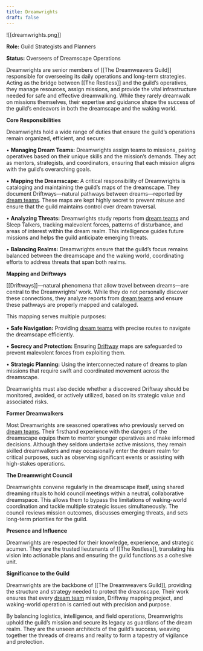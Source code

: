 ```yaml
---
title: Dreamwrights
draft: false
---
```


![[dreamwrights.png]]

**Role:** Guild Strategists and Planners

**Status:** Overseers of Dreamscape Operations

Dreamwrights are senior members of [[The Dreamweavers Guild]] responsible for overseeing its daily operations and long-term strategies. Acting as the bridge between [[The Restless]] and the guild’s operatives, they manage resources, assign missions, and provide the vital infrastructure needed for safe and effective dreamwalking. While they rarely dreamwalk on missions themselves, their expertise and guidance shape the success of the guild’s endeavors in both the dreamscape and the waking world.

**Core Responsibilities**

Dreamwrights hold a wide range of duties that ensure the guild’s operations remain organized, efficient, and secure:

• **Managing Dream Teams:** Dreamwrights assign teams to missions, pairing operatives based on their unique skills and the mission’s demands. They act as mentors, strategists, and coordinators, ensuring that each mission aligns with the guild’s overarching goals.

• **Mapping the Dreamscape:** A critical responsibility of Dreamwrights is cataloging and maintaining the guild’s maps of the dreamscape. They document Driftways—natural pathways between dreams—reported by [dream teams](Dream%20Teams.md). These maps are kept highly secret to prevent misuse and ensure that the guild maintains control over dream traversal.

• **Analyzing Threats:** Dreamwrights study reports from [dream teams](Dream%20Teams.md) and Sleep Talkers, tracking malevolent forces, patterns of disturbance, and areas of interest within the dream realm. This intelligence guides future missions and helps the guild anticipate emerging threats.

• **Balancing Realms:** Dreamwrights ensure that the guild’s focus remains balanced between the dreamscape and the waking world, coordinating efforts to address threats that span both realms. 

**Mapping and Driftways**

[[Driftways]]—natural phenomena that allow travel between dreams—are central to the Dreamwrights’ work. While they do not personally discover these connections, they analyze reports from [dream teams](Dream%20Teams.md) and ensure these pathways are properly mapped and cataloged.

This mapping serves multiple purposes:

• **Safe Navigation:** Providing [dream teams](Dream%20Teams.md) with precise routes to navigate the dreamscape efficiently.

• **Secrecy and Protection:** Ensuring [Driftway](Driftways.md) maps are safeguarded to prevent malevolent forces from exploiting them.

• **Strategic Planning:** Using the interconnected nature of dreams to plan missions that require swift and coordinated movement across the dreamscape.

Dreamwrights must also decide whether a discovered Driftway should be monitored, avoided, or actively utilized, based on its strategic value and associated risks.

**Former Dreamwalkers**

Most Dreamwrights are seasoned operatives who previously served on [dream teams](Dream%20Teams.md). Their firsthand experience with the dangers of the dreamscape equips them to mentor younger operatives and make informed decisions. Although they seldom undertake active missions, they remain skilled dreamwalkers and may occasionally enter the dream realm for critical purposes, such as observing significant events or assisting with high-stakes operations.

**The Dreamwright Council**

Dreamwrights convene regularly in the dreamscape itself, using shared dreaming rituals to hold council meetings within a neutral, collaborative dreamspace. This allows them to bypass the limitations of waking-world coordination and tackle multiple strategic issues simultaneously. The council reviews mission outcomes, discusses emerging threats, and sets long-term priorities for the guild.

**Presence and Influence**

Dreamwrights are respected for their knowledge, experience, and strategic acumen. They are the trusted lieutenants of [[The Restless]], translating his vision into actionable plans and ensuring the guild functions as a cohesive unit.

**Significance to the Guild**

Dreamwrights are the backbone of [[The Dreamweavers Guild]], providing the structure and strategy needed to protect the dreamscape. Their work ensures that every [dream team](Dream%20Teams.md) mission, Driftway mapping project, and waking-world operation is carried out with precision and purpose.

By balancing logistics, intelligence, and field operations, Dreamwrights uphold the guild’s mission and secure its legacy as guardians of the dream realm. They are the unseen architects of the guild’s success, weaving together the threads of dreams and reality to form a tapestry of vigilance and protection.